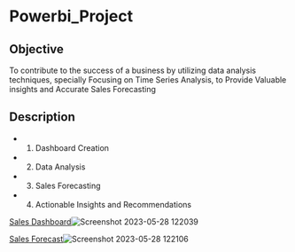 # Powerbi_Project
## Objective
To contribute to the success of a business by utilizing data analysis techniques, specially Focusing on Time Series Analysis, to Provide Valuable insights and Accurate Sales Forecasting

## Description
- 1. Dashboard Creation
- 2. Data Analysis
- 3. Sales Forecasting
- 4. Actionable Insights and Recommendations

[Sales Dashboard]()![Screenshot 2023-05-28 122039](https://github.com/kirtan2610/Powerbi_Project/assets/129333658/f340547e-5d4f-4a88-814b-b05842d21b4c)

[Sales Forecast]()![Screenshot 2023-05-28 122106](https://github.com/kirtan2610/Powerbi_Project/assets/129333658/dd46fd32-3ab3-49c0-bacf-2b08dbe8b456)
